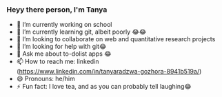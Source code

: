 ### Heyy there person, I'm Tanya


- 🔭 I’m currently working on school
- 🌱 I’m currently learning git, albeit poorly 😂😂
- 👯 I’m looking to collaborate on web and quantitative research projects
- 🤔 I’m looking for help with git😂
- 💬 Ask me about to-dolist apps 😂
- 📫 How to reach me: linkedin (https://www.linkedin.com/in/tanyaradzwa-gozhora-8941b519a/)
- 😄 Pronouns: he/him
- ⚡ Fun fact: I love tea, and as you can probably tell laughing😂


